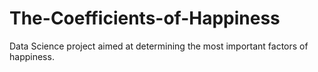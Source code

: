 # The-Coefficients-of-Happiness
Data Science project aimed at determining the most important factors of happiness.
